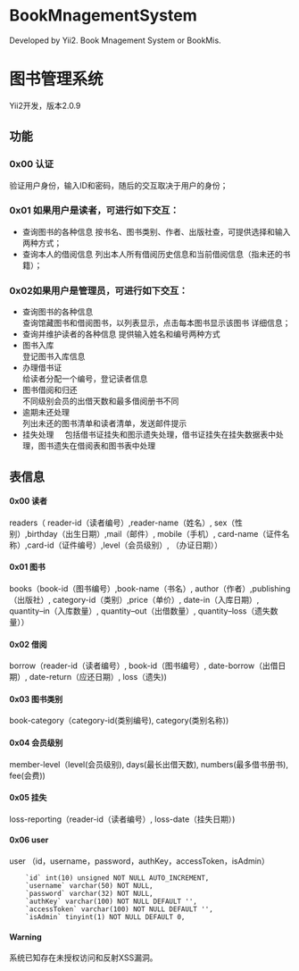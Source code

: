 # BookMnagementSystem
Developed by Yii2. Book Mnagement System or BookMis. 

# 图书管理系统
Yii2开发，版本2.0.9
## 功能

### 0x00 认证

验证用户身份，输入ID和密码，随后的交互取决于用户的身份；  


### 0x01 如果用户是读者，可进行如下交互：   

- 查询图书的各种信息 
按书名、图书类别、作者、出版社查，可提供选择和输入两种方式；  
- 查询本人的借阅信息
列出本人所有借阅历史信息和当前借阅信息（指未还的书籍）；  

### 0x02如果用户是管理员，可进行如下交互：   

-  查询图书的各种信息   
查询馆藏图书和借阅图书，以列表显示，点击每本图书显示该图书 详细信息；
-  查询并维护读者的各种信息
提供输入姓名和编号两种方式 
-  图书入库   
登记图书入库信息
-  办理借书证  
给读者分配一个编号，登记读者信息  
-  图书借阅和归还   
不同级别会员的出借天数和最多借阅册书不同
-  逾期未还处理    
列出未还的图书清单和读者清单，发送邮件提示
-  挂失处理    
包括借书证挂失和图示遗失处理，借书证挂失在挂失数据表中处理，图书遗失在借阅表和图书表中处理

## 表信息

#### 0x00 读者   

readers（ reader-id（读者编号）,reader-name（姓名）, sex（性别）,birthday（出生日期）,mail（邮件）, mobile（手机）, card-name（证件名称）,card-id（证件编号）,level（会员级别）, （办证日期））    
#### 0x01 图书    
books（book-id（图书编号）,book-name（书名）, author（作者）,publishing（出版社）, category-id（类别）,price（单价）, date-in（入库日期）, quantity–in（入库数量）, quantity–out（出借数量）, quantity–loss（遗失数量））    
#### 0x02 借阅  
borrow（reader-id（读者编号）, book-id（图书编号）, date-borrow（出借日期）, date-return（应还日期）, loss（遗失))  
#### 0x03 图书类别      
book-category（category-id(类别编号), category(类别名称))     
#### 0x04 会员级别    
member-level（level(会员级别), days(最长出借天数), numbers(最多借书册书), fee(会费))   
#### 0x05 挂失    
loss-reporting（reader-id（读者编号）, loss-date（挂失日期）)    
#### 0x06 user    
user （id，username，password，authKey，accessToken，isAdmin）      
```
    `id` int(10) unsigned NOT NULL AUTO_INCREMENT,
    `username` varchar(50) NOT NULL,
    `password` varchar(32) NOT NULL,
    `authKey` varchar(100) NOT NULL DEFAULT '',
    `accessToken` varchar(100) NOT NULL DEFAULT '',
    `isAdmin` tinyint(1) NOT NULL DEFAULT 0,
```

####  Warning
系统已知存在未授权访问和反射XSS漏洞。
